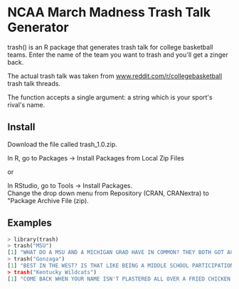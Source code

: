 # NCAA March Madness Trash Talk Generator

trash() is an R package that generates trash talk for college basketball teams. Enter the name of the team you want to trash and you'll get a zinger back.

The actual trash talk was taken from www.reddit.com/r/collegebasketball trash talk threads. 

The function accepts a single argument: a string which is your sport's rival's name.


## Install
Download the file called trash_1.0.zip.

In R, go to Packages -> Install Packages from Local Zip Files

or

In RStudio, go to Tools -> Install Packages.  
Change the drop down menu from Repository (CRAN, CRANextra) to "Package Archive File (zip).

   
## Examples

```python
> library(trash)  
> trash("MSU")
[1] "WHAT DO A MSU AND A MICHIGAN GRAD HAVE IN COMMON? THEY BOTH GOT ACCEPTED TO STATE."  
> trash("Gonzaga")
[1] "BEST IN THE WEST? IS THAT LIKE BEING A MIDDLE SCHOOL PARTICIPATION WINNER?  
> trash("Kentucky Wildcats")
[1] "COME BACK WHEN YOUR NAME ISN'T PLASTERED ALL OVER A FRIED CHICKEN FRANCHISE."
```